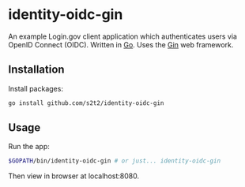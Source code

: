 # identity-oidc-gin

An example Login.gov client application which authenticates users via OpenID Connect (OIDC). Written in [Go](https://golang.org/). Uses the [Gin](https://gin-gonic.github.io/gin/) web framework.

## Installation

Install packages:

```sh
go install github.com/s2t2/identity-oidc-gin
```

## Usage

Run the app:

```sh
$GOPATH/bin/identity-oidc-gin # or just... identity-oidc-gin
```

Then view in browser at localhost:8080.
